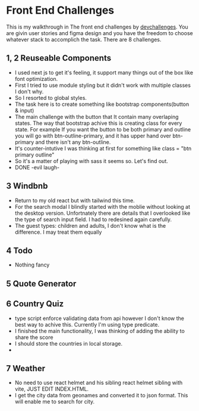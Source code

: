# Front End Challenges
This is my walkthrough in The front end challenges by [devchallenges](https://devchallenges.io/paths/front-end-developer). You are givin user stories and figma design and you have the freedom to choose whatever stack to accomplich the task. 
There are 8 challenges.
## 1, 2 Reuseable Components
- I used next js to get it's feeling, it support many things out of the box like font optimization.
- First I tried to use module styling but it didn't work with multiple classes I don't why. 
- So I resorted to global styles. 
- The task here is to create something like bootstrap components(button & input)
- The main challenge with the button that It contain many overlaping states. The way that bootstrap achive this is creating class for every state. For example If you want the button to be both primary and outline you will go with btn-outline-primary, and it has upper hand over btn-primary and there isn't any btn-outline.
- It's counter-intutive I was thinking at first for something like class = "btn primary outline" 
- So it's a matter of playing with sass it seems so. Let's find out.
- DONE -evil laugh-
## 3 Windbnb 
- Return to my old react but with tailwind this time.
- For the search modal I blindly started with the moblie without looking at the desktop version. Unfortnately there are  details that I overlooked like the type of search input field. I had to redesined again carefully. 
- The guest types: children and adults, I don't know what is the difference. I may treat them equally    
## 4 Todo 
- Nothing fancy

## 5 Quote Generator

## 6 Country Quiz
- type script enforce validating data from api however I don't know the best way to achive this. Currently I'm using type predicate. 
- I finished the main functionality, I was thinking of adding the ability to share the score
- I should store the countries in local storage. 
- 

## 7 Weather 
- No need to use react helmet and his sibling react helmet sibling with vite, JUST EDIT INDEX.HTML. 
- I get the city data from geonames and converted it to json format. This will enable me to search for city. 